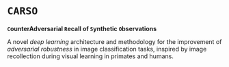 # `CARSO`

**`C`ounterAdversarial `R`ecall of `S`ynthetic `O`bservations**

A novel *deep learning* architecture and methodology for the improvement of *adversarial robustness* in image classification tasks, inspired by image recollection during visual learning in primates and humans.
